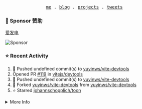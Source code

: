 <p align="center">
  <samp>
    <a href="https://yuy1n.io">me</a> .
    <a href="https://yuy1n.io/blog">blog</a> .
    <a href="https://yuy1n.io/projects">projects</a> .
    <a href="https://twitter.com/yuyinws">tweets</a>
  </samp>
</p>

### 💖 Sponsor 赞助

[爱发电](https://afdian.com/a/yuyinws)

![Sponsor](https://cdn.jsdelivr.net/gh/yuyinws/sponsors/sponsorkit/sponsors.svg)

### ⭐️ Recent Activity
<!--RECENT_ACTIVITY:start-->
1. 💪 Pushed undefined commit(s) to [yuyinws/vite-devtools](https://github.com/yuyinws/vite-devtools)<br>
2. Opened PR [#119](undefined) in [vitejs/devtools](https://github.com/vitejs/devtools)<br>
3. 💪 Pushed undefined commit(s) to [yuyinws/vite-devtools](https://github.com/yuyinws/vite-devtools)<br>
4. 🍴 Forked [yuyinws/vite-devtools](https://github.com/yuyinws/vite-devtools) from [yuyinws/vite-devtools](https://github.com/yuyinws/vite-devtools)<br>
5. ⭐️ Starred [johannschopplich/toon](https://github.com/johannschopplich/toon)<br>
<!--RECENT_ACTIVITY:end-->

<details>
  <summary>
  More Info
  </summary>

[![wakatime](https://wakatime.com/badge/user/51143705-a99d-4e70-b101-fd9e1cb44e71.svg)](https://wakatime.com/@51143705-a99d-4e70-b101-fd9e1cb44e71)

<img src="https://cdn.jsdelivr.net/gh/yuyinws/yuyinws/gitmand.svg" />
<br />
<img src="https://card.yuy1n.io/card/76561198340841543/dark,bg-game-1850570" />
<br />
<img src="https://cdn.jsdelivr.net/gh/yuyinws/yuyinws/github-metrics.svg" />
</details>
